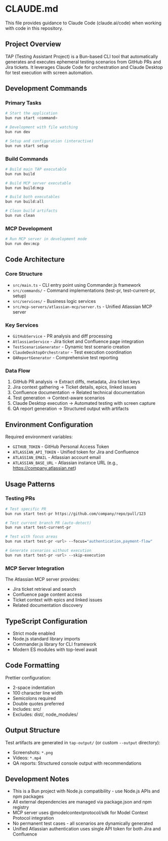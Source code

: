 # CLAUDE.md

This file provides guidance to Claude Code (claude.ai/code) when working with code in this repository.

## Project Overview

TAP (Testing Assistant Project) is a Bun-based CLI tool that automatically generates and executes ephemeral testing scenarios from GitHub PRs and Jira tickets. It leverages Claude Code for orchestration and Claude Desktop for test execution with screen automation.

## Development Commands

### Primary Tasks
```bash
# Start the application
bun run start <command>

# Development with file watching
bun run dev

# Setup and configuration (interactive)
bun run start setup
```

### Build Commands
```bash
# Build main TAP executable
bun run build

# Build MCP server executable
bun run build:mcp

# Build both executables
bun run build:all

# Clean build artifacts
bun run clean
```

### MCP Development
```bash
# Run MCP server in development mode
bun run dev:mcp
```

## Code Architecture

### Core Structure
- `src/main.ts` - CLI entry point using Commander.js framework
- `src/commands/` - Command implementations (test-pr, test-current-pr, setup)
- `src/services/` - Business logic services
- `src/mcp-servers/atlassian-mcp/server.ts` - Unified Atlassian MCP server

### Key Services
- `GitHubService` - PR analysis and diff processing
- `AtlassianService` - Jira ticket and Confluence page integration
- `TestScenarioGenerator` - Dynamic test scenario creation
- `ClaudeDesktopOrchestrator` - Test execution coordination
- `QAReportGenerator` - Comprehensive test reporting

### Data Flow
1. GitHub PR analysis → Extract diffs, metadata, Jira ticket keys
2. Jira context gathering → Ticket details, epics, linked issues
3. Confluence documentation → Related technical documentation
4. Test generation → Context-aware scenarios
5. Claude Desktop execution → Automated testing with screen capture
6. QA report generation → Structured output with artifacts

## Environment Configuration

Required environment variables:
- `GITHUB_TOKEN` - GitHub Personal Access Token
- `ATLASSIAN_API_TOKEN` - Unified token for Jira and Confluence
- `ATLASSIAN_EMAIL` - Atlassian account email
- `ATLASSIAN_BASE_URL` - Atlassian instance URL (e.g., https://company.atlassian.net)

## Usage Patterns

### Testing PRs
```bash
# Test specific PR
bun run start test-pr https://github.com/company/repo/pull/123

# Test current branch PR (auto-detect)
bun run start test-current-pr

# Test with focus areas
bun run start test-pr <url> --focus="authentication,payment-flow"

# Generate scenarios without execution
bun run start test-pr <url> --skip-execution
```

### MCP Server Integration
The Atlassian MCP server provides:
- Jira ticket retrieval and search
- Confluence page content access
- Ticket context with epics and linked issues
- Related documentation discovery

## TypeScript Configuration

- Strict mode enabled
- Node.js standard library imports
- Commander.js library for CLI framework
- Modern ES modules with top-level await

## Code Formatting

Prettier configuration:
- 2-space indentation
- 100 character line width
- Semicolons required
- Double quotes preferred
- Includes: src/
- Excludes: dist/, node_modules/

## Output Structure

Test artifacts are generated in `tap-output/` (or custom `--output` directory):
- Screenshots: `*.png`
- Videos: `*.mp4` 
- QA reports: Structured console output with recommendations

## Development Notes

- This is a Bun project with Node.js compatibility - use Node.js APIs and npm packages
- All external dependencies are managed via package.json and npm registry
- MCP server uses @modelcontextprotocol/sdk for Model Context Protocol integration
- No permanent test cases - all scenarios are dynamically generated
- Unified Atlassian authentication uses single API token for both Jira and Confluence